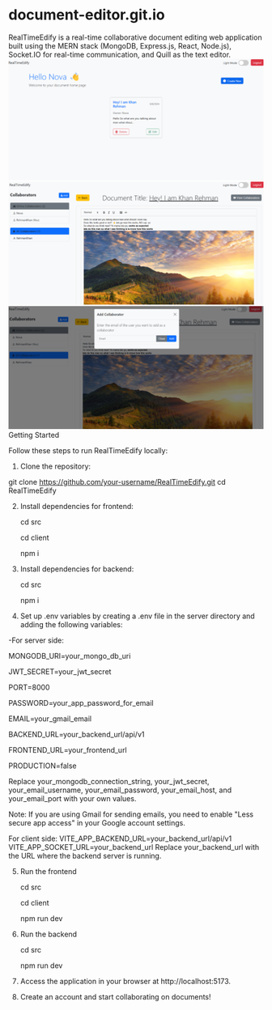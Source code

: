 # document-editor.git.io
RealTimeEdify is a real-time collaborative document editing web application built using the MERN stack (MongoDB, Express.js, React, Node.js), Socket.IO for real-time communication, and Quill as the text editor.
![image alt](https://github.com/2qKOMAL8/document-editor.git.io/blob/main/m1.png?raw=true)
![image alt](https://github.com/2qKOMAL8/document-editor.git.io/blob/main/m2.png?raw=true)
![image alt](https://github.com/2qKOMAL8/document-editor.git.io/blob/main/Screenshot%202025-02-25%20081330.png?raw=true)
Getting Started

Follow these steps to run RealTimeEdify locally:

1. Clone the repository:

git clone https://github.com/your-username/RealTimeEdify.git
cd RealTimeEdify

2. Install dependencies for frontend:

   cd src
   
   cd client
   
   npm i
   
4. Install dependencies for backend:
   
   cd src
   
   npm i
   
6. Set up .env variables by creating a .env file in the server directory and adding the following variables:
   
-For server side:

 MONGODB_URI=your_mongo_db_uri
 
 JWT_SECRET=your_jwt_secret
 
 PORT=8000
 
 PASSWORD=your_app_password_for_email
 
 EMAIL=your_gmail_email
 
 BACKEND_URL=your_backend_url/api/v1
 
 FRONTEND_URL=your_frontend_url
 
 PRODUCTION=false
 
Replace your_mongodb_connection_string, your_jwt_secret, your_email_username, your_email_password, your_email_host, and your_email_port with your own values.

Note: If you are using Gmail for sending emails, you need to enable "Less secure app access" in your Google account settings.

For client side:
 VITE_APP_BACKEND_URL=your_backend_url/api/v1
 VITE_APP_SOCKET_URL=your_backend_url
Replace your_backend_url with the URL where the backend server is running.

5. Run the frontend
 
    cd src

    cd client
  
    npm run dev

8. Run the backend
   
    cd src
  
    npm run dev
  
10. Access the application in your browser at http://localhost:5173.

11. Create an account and start collaborating on documents!
